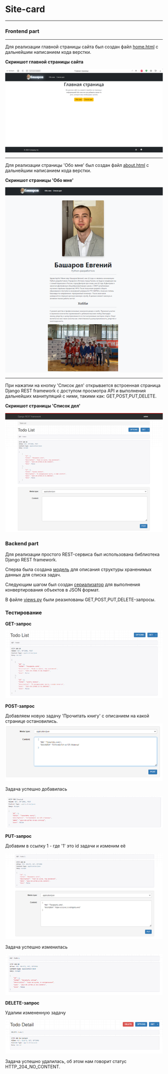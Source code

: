# Site-card
-------

### Frontend part
-------

Для реализации главной страницы сайта был создан файл [home.html] с дальнейшим написанием кода верстки.

**Скриншот главной страницы сайта**

![alt-текст](https://github.com/Basharov1210/Test_intern/blob/master/readme_photos/First_page.png "Главная страница сайта")

-------

Для реализации страницы 'Обо мне' был создан файл [about.html] с дальнейшим написанием кода верстки.

**Скриншот страницы 'Обо мне'**

![alt-текст](https://github.com/Basharov1210/Test_intern/blob/master/readme_photos/about_page.png "Страница обо мне")

-------

При нажатии на кнопку 'Список дел' открывается встроенная страница Django REST framework с доступом просмотра API и выполнения дальнейших манипуляций с ними, такими как: GET,POST,PUT,DELETE.

**Скриншот страницы 'Список дел'**

![alt-текст](https://github.com/Basharov1210/Test_intern/blob/master/readme_photos/todo_page.png "Страница список дел")

### Backend part

Для реализации простого REST-сервиса был использована библиотека Django REST framework.

Сперва была создана [модель] для описания структуры храненимых данных для списка задач.

Следующим шагом был создан [сериализатор] для выполнения конвертирования объектов в JSON формат.

В файле [views.py] были реазилованы GET,POST,PUT,DELETE-запросы.

### Тестирование

**GET-запрос**

![alt-текст](https://github.com/Basharov1210/Test_intern/blob/master/readme_photos/test/GET.png "GET-запрос")

**POST-запрос**

Добавляем новую задачу 'Прочитать книгу' с описанием на какой странице остановились.
![alt-текст](https://github.com/Basharov1210/Test_intern/blob/master/readme_photos/test/POST_1.png "POST-запрос")

Задача успешно добавилась

![alt-текст](https://github.com/Basharov1210/Test_intern/blob/master/readme_photos/test/POST_2.png "POST-запрос")

**PUT-запрос**

Добавим в ссылку 1 - где '1' это id задачи и изменим её

![alt-текст](https://github.com/Basharov1210/Test_intern/blob/master/readme_photos/test/PUT_1.png "PUT-запрос")

Задача успешно изменилась

![alt-текст](https://github.com/Basharov1210/Test_intern/blob/master/readme_photos/test/PUT_2.png "PUT-запрос")

**DELETE-запрос**

Удалим измененную задачу

![alt-текст](https://github.com/Basharov1210/Test_intern/blob/master/readme_photos/test/DELETE.png "DELETE-запрос")

Задача успешно удалилась, об этом нам говорит статус HTTP_204_NO_CONTENT.

[views.py]: https://github.com/Basharov1210/Test_intern/blob/master/todo/views.py
[сериализатор]: https://github.com/Basharov1210/Test_intern/blob/master/todo/serializers.py
[модель]: https://github.com/Basharov1210/Test_intern/blob/master/todo/models.py
[home.html]: https://github.com/Basharov1210/Test_intern/blob/master/main/templates/main/home.html
[about.html]: https://github.com/Basharov1210/Test_intern/blob/master/main/templates/main/about.html
